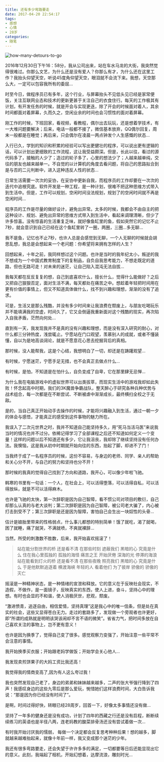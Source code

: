 ```yaml
---
title: 还有多少弯路要走
date: 2017-04-20 22:54:17
tags:
- 感想
- 心情
- 28岁
categories:
- 随笔
---
```

![how-many-detours-to-go](/images/how-many-detours-to-go.jpg)

2016年12月30日下午16：58分，我从公司出来，站在车水马龙的大街，我突然觉得很难过。你那么文艺，为什么还是没有爱人？你那么有才，为什么还在这里工作？我抬头仰望天空，听说45度角仰望天空，眼泪就不会流下来。我想，天空那么大，一定可以包容我所有的委屈...
<!-- more -->
时至今日，做程序员已有多年，这个行业，与屏幕抬头不见低头见已经是家常便饭，关注互联网业态和技术的更新更甚于关注自己的衣食住行。每天的工作极其有计划，有开发任务的时候，就是开会与实现更迭，除了开会的时候面对着人，其余时间都面对着屏幕，久而久之，空闲业余的时间也会习惯性的面对着屏幕。

刚工作的时候，下班回家，看视频，看教程，偶尔出去玩玩，还是想着学技术，有一大堆问题要解决；后来，电话一般都不接了，微信基本放弃，QQ偶尔回复，周末一般都是在睡觉；再后来，只会偶尔在凌晨一两点钟发个人生感慨的状态...

入行已久，学到的知识和积累的经验可以写出更健壮的程序，可以说出更有逻辑的话，可以计划出更细致的工作流程，这让我受益颇深。但是，长此以往，看过的源代码多了，接触的人少了；造过的轮子多了，心里的想法少了；人越来越单纯，交往的朋友也越来越单一。不自觉的以计算机的角度去看问题，将自己的思路拟合到是与否的二元判断中，进入这种违反人性的状态...

日常生活需要一次次的妥协，在妥协中更新自我，而程序员的工作却要在一次次的迭代中追根究底。软件开发是一种工程，是一种计划，很难不把这种思维方式带入到生活中。但是，工作可以规划，空闲时间没法规划，规划了的空闲时间就不再是空闲时间...

程序员的工作是尽量的做好设计，避免出异常。太多的时候，我都会不由自主的把这种设计、规划、避免出异常的思维方式带入到生活中，看起来调理清晰，但少了许多惊喜。没有惊喜的生活重复乏味，就好像鱼缸里的鱼，假如突然它的记忆不止7秒，就会意识到自己已经在这个鱼缸里转了一圈，两圈，三圈...多无聊...

我不是鱼，记忆也不止7秒，也许人总是会感觉到无聊，一个人无聊的时候就会胡思乱想，我总是会想起来一个老问题：你希望将来拥有怎样的人生？

回想起来，十年之前，我同样想过这个问题。也许是当时的我年纪太小，叛逆的我不想成为一个中国式教育制度下的复制品，自负自我思考能力，不想走既定的道路，但也无路可走！对未来的迷茫，让自己陷入混沌无法自拔...

我每天都在反反复复的想，自己到底喜欢什么，擅长什么，觉得什么能做好？之后又把自己狠狠否定，面对生活不满，每天都处在痛苦之中。想趁着年轻把时间用在更有价值的事情上，但又不知道具体做什么，找不到兴趣和理想，渐渐的没有了追求。

可是，生活又是那么残酷，并没有多少时间来让我浪费在颓废上，与朋友吃喝玩乐并不能填满我的空虚，时间久了，它又会倒逼我重新面对这个残酷的现实，再次陷入自我矛盾，茫然向何处...

直到有一天，我发现我并不是真的没有兴趣和理想，而是没有深入研究的耐心，对什么都三分钟热度，浅尝辄止。宁愿站在门口观望，羡慕别人的成就，或者不懂装懂，自以为是地高谈阔论，就是不愿意花心思去挖掘背后的真相。

那时候，没人能帮我，这是个心结，我想明白了一切，却还是在踌躇观望...

有时候，宁愿迷茫，宁愿手足无措，也不会真正去做点什么...

有时候，是怕，不知道是在怕什么，自负变成了自卑，它在那里肆无忌惮...

为什么我在电脑游戏中的虚拟世界可以出类拔萃，而现实生活中的游戏我却如此失败！怀念起高中时期，我们的3K魔兽争霸战队，整天醉心于研究各种兵种优势与战术组合，每一次都是在不断尝试、不断被虐中渐渐成长，最终横扫全校之于无敌。

是的，当自己真正开始动手去操作的时候，才能将兴趣融入到生活，通过一朝一夕的体会与感悟，才能真正的感受到这件事物的魅力所在。

我误入了二次元世界之时，我并不知道自己能坚持多久，用“死马当活马医”来说我当时的情况也并不过分。依稀记得学习了全部课程之后还不知道如何定义一个变量！这样的问题以后不知道还有多少，它让我沮丧，我却除了继续坚持没有任何办法。我懊恼，这是我从初中时期就开始向往的东西，抬起了脚，却进不了门！

当我终于成了一名程序员的时候，这份不容易，与身边的老师、同学、亲人的帮助和关心分不开，与自己的努力和坚持也分不开！

那时候的我真的觉得自己找到了方向和道路，我开心，可以像少年啦飞驰。

韩寒的书里有一句话：一个人，在社会上，可以活得堕落，可以活得自私，可以活得放纵，就是不可以活得麻木。

也许是飞驰的太快，第一次辞职是因为自己智障，看不惯公司对项目的敷衍，自己却那么认真的与老大谈判；第二次辞职是因为自己智障，被公司老大骗了，内心被打击到受不了；第三次辞职是还是因为智障，害怕自己会生出一块奴性的头骨...

估计是娘胎里带来的性格弱点，什么事儿都想的特别简单！饿了就吃，渴了就喝，困了就睡，痛了就哭，不满就喷，不爽就裸辞...

当然，所受的刺激数不胜数，后来，我开始喜欢摇滚了！

>站在能分割世界的桥
>还是看不清
>在那些时刻
>遮蔽我们 黑暗的心
>究竟是什么
>住在我心里孤独的
>孤独的海怪
>痛苦之王
>开始厌倦 深海的光
>停滞的海浪
>站在能看到灯火的桥
>还是看不清
>在那些夜晚
>照亮我们 黑暗的心
>究竟是什么
>于是他默默追逐着
>横渡海峡 年轻的人
>看着他们
>为了彼岸
>骄傲的 骄傲的 灭亡

摇滚是一种精神状态，是一种情绪的宣泄和释放。它的意义在于反映社会现实，不造假，不做作，是一面镜子，反映真实的东西，使人上进，奋斗，坚持心中的理想。有时也会显的不和谐，使人消极厌世，悲观，颓废。
    
“激进愤青，追逐自由，相信爱情，坚持真理”这是我心中的唯一信条，但是处在真实的社会，这些又显得苍白无力。走过的套路多了，发现做一个旁观者也许更好，即“所谓的成熟就是明明该哭该闹却不言不语的微笑”。省省力气，把时间多放在自己喜欢关注的事物上，岂不更有意义！
    
也许是因为换季了，觉得自己变了很多。感觉观察力变强了，开始注意一些平常不会注意的事情。

我开始换季买衣服；开始跟老妈学做饭；开始学会关心他人...

我发现卖煎饼果子的大妈工资比我还高！

我觉得我的情商变高了,因为有人这么夸过我！

我也突然发现自己老了，身边的弟弟和妹妹越来越多，二声的张大爷强行降到了四声！我感叹身边的这些九零后是那么爱玩，惋惜她们这样浪费时间，大白告诉我说：“那是因为你已经没有时间了”。

是啊，时间过得好快，转眼已经28周岁，回首一下，好像太多事情还没有做...
	
坚持了一年多的健身还是没有成功，计划了四年的西藏之行还是没有启程，断断续续练习的英语也是半径八两，连老妈教的酸菜排骨汤还没有尝试着做一次...

有时我开始讨厌我的懦弱， 每做一个决定都会反复思考种种后果！想的越多，脚就越来越难抬起来，就像十年前一样，我又变成那个迷茫的少年。

我还有很多弯路要走，还会失望于许许多多的满足，一切都要等日后还能显现出它的意义。此刻，我端起了相机，开始幻想着，达摩流浪，雕刻时光...


